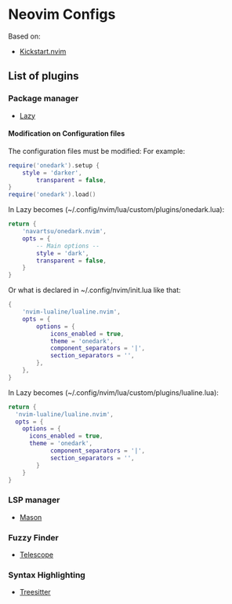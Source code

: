# Neovim Configs
Based on: 
* [Kickstart.nvim](https://github.com/nvim-lua/kickstart.nvim)

## List of plugins
### Package manager
* [Lazy](https://github.com/folke/lazy.nvim)
#### Modification on Configuration files
The configuration files must be modified:
For example:
```lua
require('onedark').setup {
    style = 'darker',
		transparent = false,
}
require('onedark').load()
```
In Lazy becomes (~/.config/nvim/lua/custom/plugins/onedark.lua): 
```lua
return {
	'navartsu/onedark.nvim',
	opts = {
		-- Main options --
		style = 'dark',
		transparent = false,
	}
}
```
Or what is declared in ~/.config/nvim/init.lua like that:
```lua
{
	'nvim-lualine/lualine.nvim',
	opts = {
		options = {
			icons_enabled = true,
			theme = 'onedark',
			component_separators = '|',
			section_separators = '',
		},
	},
}
```
In Lazy becomes (~/.config/nvim/lua/custom/plugins/lualine.lua): 
```lua
return {
  'nvim-lualine/lualine.nvim',
  opts = {
    options = {
      icons_enabled = true,
      theme = 'onedark',
			component_separators = '|',
			section_separators = '',
		}
	}
}
```
### LSP manager
* [Mason](https://github.com/williamboman/mason.nvim)
### Fuzzy Finder
* [Telescope](https://github.com/nvim-telescope/telescope.nvim)
### Syntax Highlighting
* [Treesitter](https://github.com/nvim-treesitter/nvim-treesitter)
